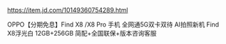 https://item.jd.com/10149360754289.html

OPPO【分期免息】Find X8 /X8 Pro 手机 全网通5G双卡双待 AI拍照新机 Find X8浮光白 12GB+256GB 简配+全国联保+版本咨询客服